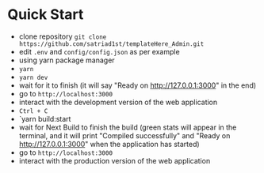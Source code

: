 Quick Start
===========

* clone repository `git clone https://github.com/satriad1st/templateHere_Admin.git`
* edit `.env` and `config/config.json` as per example
* using yarn package manager
* `yarn`
* `yarn dev`
* wait for it to finish (it will say "Ready on http://127.0.0.1:3000" in the end)
* go to `http://localhost:3000`
* interact with the development version of the web application
* `Ctrl + C`
* `yarn build:start
* wait for Next Build to finish the build (green stats will appear in the terminal, and it will print "Compiled successfully" and "Ready on http://127.0.0.1:3000" when the application has started)
* go to `http://localhost:3000`
* interact with the production version of the web application
